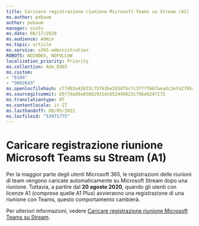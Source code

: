 ```yaml
---
title: Caricare registrazione riunione Microsoft Teams su Stream (A1)
ms.author: pebaum
author: pebaum
manager: scotv
ms.date: 08/17/2020
ms.audience: Admin
ms.topic: article
ms.service: o365-administration
ROBOTS: NOINDEX, NOFOLLOW
localization_priority: Priority
ms.collection: Adm_O365
ms.custom:
- "6184"
- "9002643"
ms.openlocfilehash: c77d02ed2833c75763be355dfbc7c3777f667aeadc2efa2795afaf3f6d5445e0
ms.sourcegitcommit: b5f7da89a650d2915dc652449623c78be6247175
ms.translationtype: HT
ms.contentlocale: it-IT
ms.lasthandoff: 08/05/2021
ms.locfileid: "53971775"
---
```

# <a name="upload-a-microsoft-teams-meeting-recording-to-stream-a1"></a>Caricare registrazione riunione Microsoft Teams su Stream (A1)

Per la maggior parte degli utenti Microsoft 365, le registrazioni delle riunioni di team vengono caricate automaticamente su Microsoft Stream dopo una riunione. Tuttavia, a partire dal  **20 agosto 2020**, quando gli utenti con licenze A1 (comprese quelle A1 Plus) avvieranno una registrazione di una riunione con Teams, questo comportamento cambierà.  

Per ulteriori informazioni, vedere [Caricare registrazione riunione Microsoft Teams su Stream](https://docs.microsoft.com/stream/portal-upload-teams-meeting-recording).